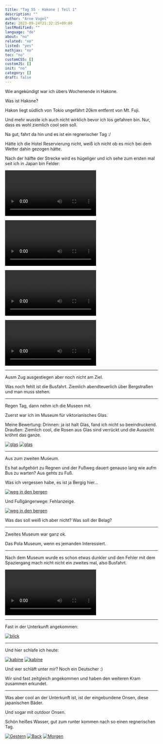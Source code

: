 ```yaml
---
title: "Tag 55 - Hakone | Teil 1"
description: ""
author: "Arne Vogel"
date: 2023-09-24T21:32:25+09:00
lastModified: ""
language: "de"
about: "no"
related: "no"
listed: "yes"
mathjax: "no"
toc: "no"
customCSS: []
customJS: []
init: "no"
category: []
draft: false
---
```



Wie angekündigt war ich übers Wochenende in Hakone.

Was ist Hakone?

Hakon liegt südlich von Tokio ungefährt 20km entfernt von Mt. Fuji.

Und mehr wusste ich auch nicht wirklich bevor ich los gefahren bin.
Nur, dass es wohl ziemlich cool sein soll.

Na gut, fahrt da hin und es ist ein regnerischer Tag :/

Hätte ich die Hotel Reservierung nicht, weiß ich nicht ob es mich bei dem Wetter dahin gezogen hätte.

Nach der hälfte der Strecke wird es hügeliger und ich sehe zum ersten mal seit ich in Japan bin Felder:

<video controls src="fahrt.mp4"></video>

<video controls src="fahrt2.mp4"></video>

<video controls src="fahrt3.mp4"></video>

<video controls src="fahrt4.mp4"></video>

---

Ausm Zug ausgestiegen aber noch nicht am Ziel.

Was noch fehlt ist die Busfahrt.
Ziemlich abendteuerlich über Bergstraßen und man muss stehen.

---

Regen Tag, dann nehm ich die Museen mit.

Zuerst war ich im Museum für viktorianisches Glas.

Meine Bewertung: Drinnen: ja ist halt Glas, fand ich nicht so beeindruckend.
Draußen: Ziemlich cool, die Rosen aus Glas sind verrückt und die Aussicht kröhnt das ganze.

[![glas](glas2-small.jpg)](glas2.jpg)
[![glas](glas-small.jpg)](glas.jpg)

---

Aus zum zweiten Museum.

Es hat aufgehört zu Regnen und der Fußweg dauert genauso lang wie aufm Bus zu warten?
Aus gehts zu Fuß.

Was ich vergessen habe, es ist ja Bergig hier…

[![weg in den bergen](weg-small.jpg)](weg.jpg)

Und Fußgängerwege: Fehlanzeige.


[![weg in den bergen](weg2-small.jpg)](weg2.jpg)

Was das soll weiß ich aber nicht?
Was soll der Belag?

---

Zweites Museum war ganz ok.

Das Pola Museum, wenn es jemanden Interessiert.

---

Nach dem Museum wurde es schon etwas dunkler und den Fehler mit dem Spaziergang mach nicht nicht ein zweites mal, also Busfahrt.

<video controls src="bus.mp4"></video>

---

Fast in der Unterkunft angekommen:

[![blick](blick-small.jpg)](blick.jpg)

---

Und hier schlafe ich heute:

[![kabine](kabine-small.jpg)](kabine.jpg)
[![kabine](kabine2-small.jpg)](kabine2.jpg)

Und wer schläft unter mir?
Noch ein Deutscher :)

Wir sind fast zeitgleich angekommen und haben den weiteren Kram zusammen erkundet.

---

Was aber cool an der Unterkunft ist, ist der eingebundene Onsen, diese japanischen Bäder.

Und sogar mit outdoor Onsen.

Schön heißes Wasser, gut zum runter kommen nach so einen regnerischen Tag.


[![Gestern](../left.png)](../tag-54) [![Back](../back.png)](..) [![Morgen](../right.png)](../tag-56)
